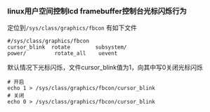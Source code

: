 ### linux用户空间控制lcd framebuffer控制台光标闪烁行为

定位到`/sys/class/graphics/fbcon`
有如下文件
```shell
#/sys/class/graphics/fbcon
cursor_blink  rotate        subsystem/
power/         rotate_all    uevent
```

默认情况下光标闪烁，文件cursor_blink值为1，向其中写0关闭光标闪烁
```shell
# 开启
echo 1 > /sys/class/graphics/fbcon/cursor_blink
# 关闭
echo 0 > /sys/class/graphics/fbcon/cursor_blink
```
